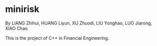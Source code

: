 # minirisk

By LIANG Zhihui, HUANG Liyun, XU Zhuodi, LIU Yonghao, LUO Jiarong, XIAO Chao

This is the project of C++ in Financial Engineering.
